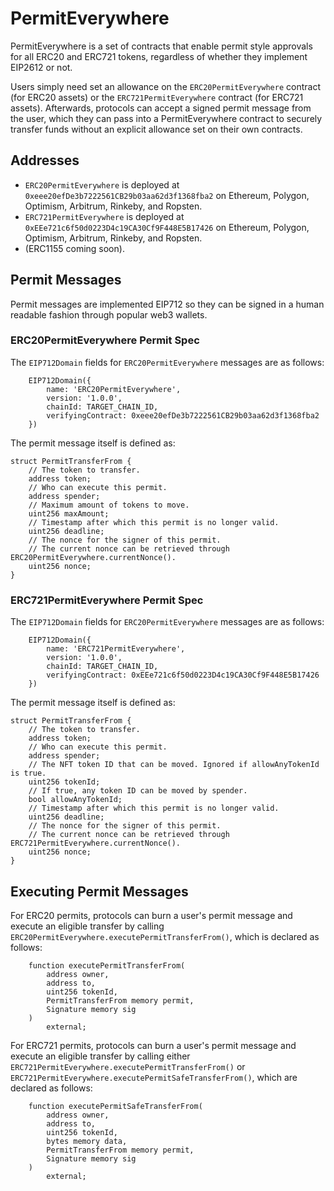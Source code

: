 # PermitEverywhere
PermitEverywhere is a set of contracts that enable permit style approvals for all ERC20 and ERC721 tokens, regardless of whether they implement EIP2612 or not.

Users simply need set an allowance on the `ERC20PermitEverywhere` contract (for ERC20 assets) or the `ERC721PermitEverywhere` contract (for ERC721 assets). Afterwards, protocols can accept a signed permit message from the user, which they can pass into a PermitEverywhere contract to securely transfer funds without an explicit allowance set on their own contracts.

## Addresses
- `ERC20PermitEverywhere` is deployed at `0xeee20efDe3b7222561CB29b03aa62d3f1368fba2` on Ethereum, Polygon, Optimism, Arbitrum, Rinkeby, and Ropsten.
- `ERC721PermitEverywhere` is deployed at `0xEEe721c6f50d0223D4c19CA30Cf9F448E5B17426` on Ethereum, Polygon, Optimism, Arbitrum, Rinkeby, and Ropsten.
- (ERC1155 coming soon).

## Permit Messages
Permit messages are implemented EIP712 so they can be signed in a human readable fashion through popular web3 wallets.

### ERC20PermitEverywhere Permit Spec

The `EIP712Domain` fields for `ERC20PermitEverywhere` messages are as follows:
```solidity
    EIP712Domain({
        name: 'ERC20PermitEverywhere',
        version: '1.0.0',
        chainId: TARGET_CHAIN_ID,
        verifyingContract: 0xeee20efDe3b7222561CB29b03aa62d3f1368fba2
    })
```

The permit message itself is defined as:
```solidity
struct PermitTransferFrom {
    // The token to transfer.
    address token;
    // Who can execute this permit.
    address spender;
    // Maximum amount of tokens to move.
    uint256 maxAmount;
    // Timestamp after which this permit is no longer valid.
    uint256 deadline;
    // The nonce for the signer of this permit.
    // The current nonce can be retrieved through ERC20PermitEverywhere.currentNonce().
    uint256 nonce;
}
```

### ERC721PermitEverywhere Permit Spec

The `EIP712Domain` fields for `ERC20PermitEverywhere` messages are as follows:
```solidity
    EIP712Domain({
        name: 'ERC721PermitEverywhere',
        version: '1.0.0',
        chainId: TARGET_CHAIN_ID,
        verifyingContract: 0xEEe721c6f50d0223D4c19CA30Cf9F448E5B17426
    })
```

The permit message itself is defined as:
```solidity
struct PermitTransferFrom {
    // The token to transfer.
    address token;
    // Who can execute this permit.
    address spender;
    // The NFT token ID that can be moved. Ignored if allowAnyTokenId is true.
    uint256 tokenId;
    // If true, any token ID can be moved by spender.
    bool allowAnyTokenId;
    // Timestamp after which this permit is no longer valid.
    uint256 deadline;
    // The nonce for the signer of this permit.
    // The current nonce can be retrieved through ERC721PermitEverywhere.currentNonce().
    uint256 nonce;
}
```

## Executing Permit Messages

For ERC20 permits, protocols can burn a user's permit message and execute an eligible transfer by calling `ERC20PermitEverywhere.executePermitTransferFrom()`, which is declared as follows:

```solidity
    function executePermitTransferFrom(
        address owner,
        address to,
        uint256 tokenId,
        PermitTransferFrom memory permit,
        Signature memory sig
    )
        external;
```

For ERC721 permits, protocols can burn a user's permit message and execute an eligible transfer by calling either `ERC721PermitEverywhere.executePermitTransferFrom()` or `ERC721PermitEverywhere.executePermitSafeTransferFrom()`, which are declared as follows:

```solidity
    function executePermitSafeTransferFrom(
        address owner,
        address to,
        uint256 tokenId,
        bytes memory data,
        PermitTransferFrom memory permit,
        Signature memory sig
    )
        external;
```
